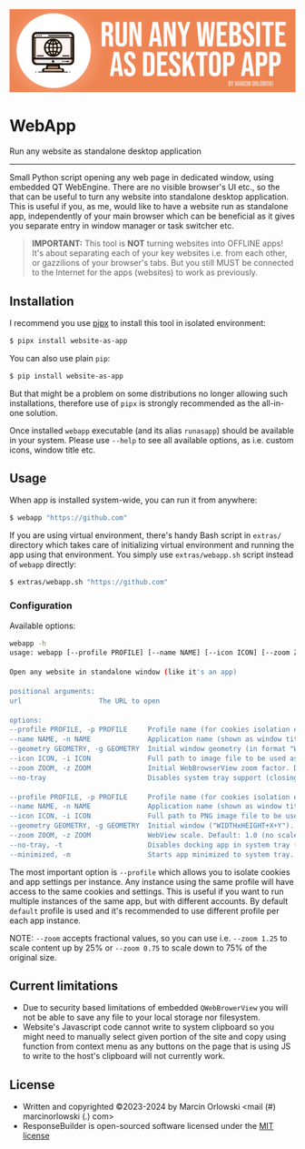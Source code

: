 ![WebApp](docs/logo.png)

# WebApp

Run any website as standalone desktop application

---

Small Python script opening any web page in dedicated window, using embedded QT WebEngine. There are
no visible browser's UI etc., so the that can be useful to turn any website into standalone desktop
application. This is useful if you, as me, would like to have a website run as standalone app,
independently of your main browser which can be beneficial as it gives you separate entry in
window manager or task switcher etc.

> **IMPORTANT:** This tool is **NOT** turning websites into OFFLINE apps! It's about separating
> each of your key websites i.e. from each other, or gazzilions of your browser's tabs. But you
> still MUST be connected to the Internet for the apps (websites) to work as previously.

## Installation

I recommend you use [pipx](https://pipx.pypa.io/) to install this tool in isolated environment:

```bash
$ pipx install website-as-app
```

You can also use plain `pip`:

```bash
$ pip install website-as-app
```

But that might be a problem on some distributions no longer allowing such installations, therefore
use of `pipx` is strongly recommended as the all-in-one solution.

Once installed `webapp` executable (and its alias `runasapp`) should be available in your system.
Please use `--help` to see all available options, as i.e. custom icons, window title etc.

## Usage

When app is installed system-wide, you can run it from anywhere:

```bash
$ webapp "https://github.com"
```

If you are using virtual environment, there's handy Bash script in `extras/` directory
which takes care of initializing virtual environment and running the app using that environment.
You simply use `extras/webapp.sh` script instead of `webapp` directly:

```bash
$ extras/webapp.sh "https://github.com"
```

### Configuration

Available options:

```bash
webapp -h
usage: webapp [--profile PROFILE] [--name NAME] [--icon ICON] [--zoom ZOOM] [--no-tray] url

Open any website in standalone window (like it's an app)

positional arguments:
url                   The URL to open

options:
--profile PROFILE, -p PROFILE     Profile name (for cookies isolation etc). Default: "default".
--name NAME, -n NAME              Application name (shown as window title).                    
--geometry GEOMETRY, -g GEOMETRY  Initial window geometry (in format "WIDTHxHEIGHT+X+Y").
--icon ICON, -i ICON              Full path to image file to be used as app icon.
--zoom ZOOM, -z ZOOM              Initial WebBrowserView zoom factor. Default: 1.0 (no zoom).
--no-tray                         Disables system tray support (closing window terminates app).

--profile PROFILE, -p PROFILE     Profile name (for cookies isolation etc). Default: "default"
--name NAME, -n NAME              Application name (shown as window title)
--icon ICON, -i ICON              Full path to PNG image file to be used as app icon
--geometry GEOMETRY, -g GEOMETRY  Initial window ("WIDTHxHEIGHT+X+Y"). Default: "450x600+0+0"
--zoom ZOOM, -z ZOOM              WebView scale. Default: 1.0 (no scale change).
--no-tray, -t                     Disables docking app in system tray (closing window quits app)
--minimized, -m                   Starts app minimized to system tray.
```

The most important option is `--profile` which allows you to isolate cookies and app settings
per instance. Any instance using the same profile will have access to the same cookies and
settings. This is useful if you want to run multiple instances of the same app, but with
different accounts. By default `default` profile is used and it's recommended to use different
profile per each app instance.

NOTE: `--zoom` accepts fractional values, so you can use i.e. `--zoom 1.25` to scale content up by
25% or `--zoom 0.75` to scale down to 75% of the original size.

## Current limitations

* Due to security based limitations of embedded `QWebBrowerView` you will not be able
  to save any file to your local storage nor filesystem.
* Website's Javascript code cannot write to system clipboard so you might need to manually
  select given portion of the site and copy using function from context menu as any buttons
  on the page that is using JS to write to the host's clipboard will not currently work.

## License ##

* Written and copyrighted &copy;2023-2024 by Marcin Orlowski <mail (#) marcinorlowski (.) com>
* ResponseBuilder is open-sourced software licensed under
  the [MIT license](http://opensource.org/licenses/MIT)
